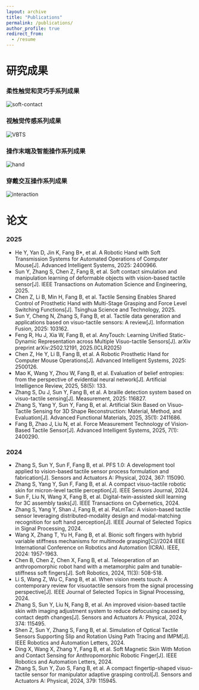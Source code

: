 ```yaml
---
layout: archive
title: "Publications"
permalink: /publications/
author_profile: true
redirect_from:
  - /resume
---
```


研究成果
======

### 柔性触觉和灵巧手系列成果
<img src="/images/soft-contact.png" alt="soft-contact">

### 视触觉传感系列成果
<img src="/images/VBTS.png" alt="VBTS">

### 操作末端及智能操作系列成果
<img src="/images/hand.png" alt="hand">

### 穿戴交互操作系列成果
<img src="/images/interaction.png" alt="interaction">

论文
======

### 2025
* He Y, Yan D, Jin K, Fang B*, et al. A Robotic Hand with Soft Transmission Systems for Automated Operations of Computer Mouse[J]. Advanced Intelligent Systems, 2025: 2400966.
* Sun Y, Zhang S, Chen Z, Fang B, et al. Soft contact simulation and manipulation learning of deformable objects with vision-based tactile sensor[J]. IEEE Transactions on Automation Science and Engineering, 2025.
* Chen Z, Li B, Min H, Fang B, et al. Tactile Sensing Enables Shared Control of Prosthetic Hand with Multi-Stage Grasping and Force Level Switching Functions[J]. Tsinghua Science and Technology, 2025.
* Sun Y, Cheng N, Zhang S, Fang B, et al. Tactile data generation and applications based on visuo-tactile sensors: A review[J]. Information Fusion, 2025: 103162.
* Feng R, Hu J, Xia W, Fang B, et al. AnyTouch: Learning Unified Static-Dynamic Representation across Multiple Visuo-tactile Sensors[J]. arXiv preprint arXiv:2502.12191, 2025.(ICLR2025)
* Chen Z, He Y, Li B, Fang B, et al. A Robotic Prosthetic Hand for Computer Mouse Operations[J]. Advanced Intelligent Systems, 2025: 2500126.
* Mao K, Wang Y, Zhou W, Fang B, et al. Evaluation of belief entropies: from the perspective of evidential neural network[J]. Artificial Intelligence Review, 2025, 58(5): 133.
* Zhang S, Du J, Sun Y, Fang B, et al. A braille detection system based on visuo-tactile sensing[J]. Measurement, 2025: 116827.
* Zhang S, Yang Y, Sun Y, Fang B, et al. Artificial Skin Based on Visuo‐Tactile Sensing for 3D Shape Reconstruction: Material, Method, and Evaluation[J]. Advanced Functional Materials, 2025, 35(1): 2411686.
* Fang B, Zhao J, Liu N, et al. Force Measurement Technology of Vision‐Based Tactile Sensor[J]. Advanced Intelligent Systems, 2025, 7(1): 2400290.

### 2024
* Zhang S, Sun Y, Sun F, Fang B, et al. PFS 1.0: A development tool applied to vision-based tactile sensor process formulation and fabrication[J]. Sensors and Actuators A: Physical, 2024, 367: 115090.
* Zhang S, Yang Y, Sun F, Fang B, et al. A compact visuo-tactile robotic skin for micron-level tactile perception[J]. IEEE Sensors Journal, 2024.
* Sun F, Liu N, Wang X, Fang B, et al. Digital-twin-assisted skill learning for 3C assembly tasks[J]. IEEE Transactions on Cybernetics, 2024.
* Zhang S, Yang Y, Shan J, Fang B, et al. PaLmTac: A vision-based tactile sensor leveraging distributed-modality design and modal-matching recognition for soft hand perception[J]. IEEE Journal of Selected Topics in Signal Processing, 2024.
* Wang X, Zhang T, Yu H, Fang B, et al. Bionic soft fingers with hybrid variable stiffness mechanisms for multimode grasping[C]//2024 IEEE International Conference on Robotics and Automation (ICRA). IEEE, 2024: 1957-1963.
* Chen B, Chen Z, Chen X, Fang B, et al. Teleoperation of an anthropomorphic robot hand with a metamorphic palm and tunable-stiffness soft fingers[J]. Soft Robotics, 2024, 11(3): 508-518.
* Li S, Wang Z, Wu C, Fang B, et al. When vision meets touch: A contemporary review for visuotactile sensors from the signal processing perspective[J]. IEEE Journal of Selected Topics in Signal Processing, 2024.
* Zhang S, Sun Y, Liu N, Fang B, et al. An improved vision-based tactile skin with imaging adjustment system to reduce defocusing caused by contact depth changes[J]. Sensors and Actuators A: Physical, 2024, 374: 115495.
* Shen Z, Sun Y, Zhang S, Fang B, et al. Simulation of Optical Tactile Sensors Supporting Slip and Rotation Using Path Tracing and IMPM[J]. IEEE Robotics and Automation Letters, 2024.
* Ding X, Wang X, Zhang Y, Fang B, et al. Soft Magnetic Skin With Motion and Contact Sensing for Anthropomorphic Robotic Finger[J]. IEEE Robotics and Automation Letters, 2024.
* Zhang S, Sun Y, Zuo S, Fang B, et al. A compact fingertip-shaped visuo-tactile sensor for manipulator adaptive grasping control[J]. Sensors and Actuators A: Physical, 2024, 379: 115945.

